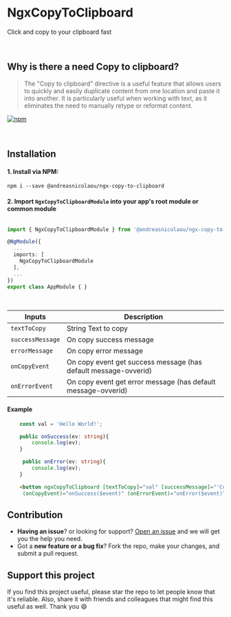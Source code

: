 # NgxCopyToClipboard

Click and copy to your clipboard fast

<br>

## Why is there a need Copy to clipboard?

> The "Copy to clipboard" directive is a useful feature that allows users to quickly and easily duplicate content from one location and paste it into another. It is particularly useful when working with text, as it eliminates the need to manually retype or reformat content.

[![npm](https://img.shields.io/npm/l/express.svg)](https://www.npmjs.com/package/@andreasnicolaou/ngx-copy-to-clipboard)

<br>

## Installation

#### 1. Install via NPM:

```shell
npm i --save @andreasnicolaou/ngx-copy-to-clipboard
```

#### 2. Import `NgxCopyToClipboardModule` into your app's root module or common module
```typescript

import { NgxCopyToClipboardModule } from '@andreasnicolaou/ngx-copy-to-clipboard';

@NgModule({
  ...
  imports: [
    NgxCopyToClipboardModule
  ],
  ...
})
export class AppModule { }

```

<br>

| Inputs                    | Description                                                                         | 
| ------------------------- | ----------------------------------------------------------------------------------- | 
| `textToCopy`              | String Text to copy                                                                 | 
| `successMessage`          | On copy success message                                                             | 
| `errorMessage`            | On copy error message                                                               | 
| `onCopyEvent`             | On copy event get success message (has default message-ovverid)                     | 
| `onErrorEvent`            | On copy event get error message (has default message-ovverid)                       | 

#### Example
```typescript
    const val = 'Hello World!';

    public onSuccess(ev: string){
        console.log(ev);
    }

     public onError(ev: string){
        console.log(ev);
    }

```
```html
    <button ngxCopyToClipboard [textToCopy]="val" [successMessage]="'Copied to Clipboard'" [errorMessage]="'Not copied to Clipboard'"
     (onCopyEvent)="onSuccess($event)" (onErrorEvent)="onError($event)">Copy</button>
```

## Contribution
- **Having an issue**? or looking for support? [Open an issue](https://github.com/andreasnicolaou/ngx-copy-to-clipboard/issues/new) and we will get you the help you need.
- Got a **new feature or a bug fix**? Fork the repo, make your changes, and submit a pull request.

## Support this project
If you find this project useful, please star the repo to let people know that it's reliable. Also, share it with friends and colleagues that might find this useful as well. Thank you :smile:
